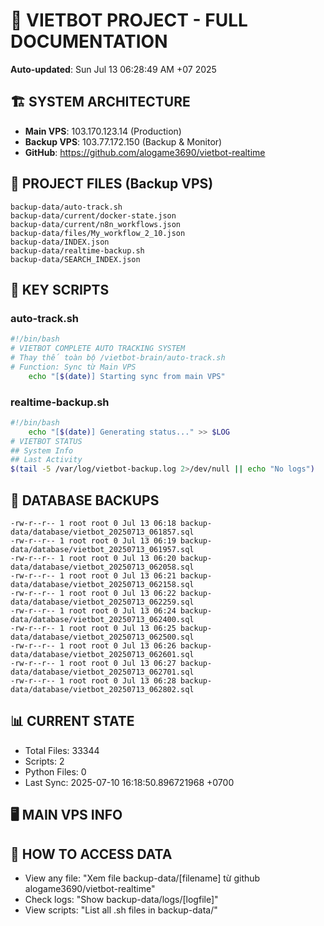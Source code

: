 # 🤖 VIETBOT PROJECT - FULL DOCUMENTATION
**Auto-updated**: Sun Jul 13 06:28:49 AM +07 2025

## 🏗️ SYSTEM ARCHITECTURE
- **Main VPS**: 103.170.123.14 (Production)
- **Backup VPS**: 103.77.172.150 (Backup & Monitor)
- **GitHub**: https://github.com/alogame3690/vietbot-realtime

## 📁 PROJECT FILES (Backup VPS)
```
backup-data/auto-track.sh
backup-data/current/docker-state.json
backup-data/current/n8n_workflows.json
backup-data/files/My_workflow_2_10.json
backup-data/INDEX.json
backup-data/realtime-backup.sh
backup-data/SEARCH_INDEX.json
```

## 🔧 KEY SCRIPTS
### auto-track.sh
```bash
#!/bin/bash
# VIETBOT COMPLETE AUTO TRACKING SYSTEM
# Thay thế toàn bộ /vietbot-brain/auto-track.sh
# Function: Sync từ Main VPS
    echo "[$(date)] Starting sync from main VPS"
```
### realtime-backup.sh
```bash
#!/bin/bash
    echo "[$(date)] Generating status..." >> $LOG
# VIETBOT STATUS
## System Info
## Last Activity
$(tail -5 /var/log/vietbot-backup.log 2>/dev/null || echo "No logs")
```

## 💾 DATABASE BACKUPS
```
-rw-r--r-- 1 root root 0 Jul 13 06:18 backup-data/database/vietbot_20250713_061857.sql
-rw-r--r-- 1 root root 0 Jul 13 06:19 backup-data/database/vietbot_20250713_061957.sql
-rw-r--r-- 1 root root 0 Jul 13 06:20 backup-data/database/vietbot_20250713_062058.sql
-rw-r--r-- 1 root root 0 Jul 13 06:21 backup-data/database/vietbot_20250713_062158.sql
-rw-r--r-- 1 root root 0 Jul 13 06:22 backup-data/database/vietbot_20250713_062259.sql
-rw-r--r-- 1 root root 0 Jul 13 06:24 backup-data/database/vietbot_20250713_062400.sql
-rw-r--r-- 1 root root 0 Jul 13 06:25 backup-data/database/vietbot_20250713_062500.sql
-rw-r--r-- 1 root root 0 Jul 13 06:26 backup-data/database/vietbot_20250713_062601.sql
-rw-r--r-- 1 root root 0 Jul 13 06:27 backup-data/database/vietbot_20250713_062701.sql
-rw-r--r-- 1 root root 0 Jul 13 06:28 backup-data/database/vietbot_20250713_062802.sql
```

## 📊 CURRENT STATE
- Total Files: 33344
- Scripts: 2
- Python Files: 0
- Last Sync: 2025-07-10 16:18:50.896721968 +0700

## 🖥️ MAIN VPS INFO


## 🚨 HOW TO ACCESS DATA
- View any file: "Xem file backup-data/[filename] từ github alogame3690/vietbot-realtime"
- Check logs: "Show backup-data/logs/[logfile]"
- View scripts: "List all .sh files in backup-data/"
